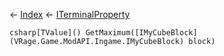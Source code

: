 ← [Index](Api-Index) ← [ITerminalProperty<TValue>](Sandbox.ModAPI.Interfaces.ITerminalProperty`1)

```csharp[TValue]() GetMaximum([IMyCubeBlock](VRage.Game.ModAPI.Ingame.IMyCubeBlock) block)```